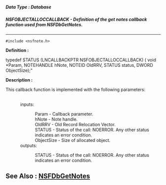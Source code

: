 ##### Data Type : Database
##### NSFOBJECTALLOCCALLBACK - Definition of the get notes callback function used from NSFDbGetNotes.
---
```
#include <nsfnote.h>
```

**Definition :**

typedef STATUS (LNCALLBACKPTR NSFOBJECTALLOCCALLBACK) (
	void *Param, 
	NOTEHANDLE hNote, 
	NOTEID OldRRV, 
	STATUS status, 
	DWORD ObjectSize);"

**Description :**

This callback function is implemented with the following parameters:  
<ul>
<ul><br>
inputs:
<ul>
<ul>Param - Callback parameter.<br>
hNote - Note handle.<br>
OldRRV - Old Record Relocation Vector.<br>
STATUS - Status of the call: NOERROR. Any other status indicates an error condition.<br>
ObjectSize - Size of allocated object.<br>
</ul>
</ul>
outputs:	
<ul>
<ul>STATUS - Status of the call: NOERROR. Any other status indicates an error condition.</ul>
</ul>
</ul>
</ul>



**See Also :**
[NSFDbGetNotes](/domino-c-api-docs/reference/Func/NSFDbGetNotes)
---

